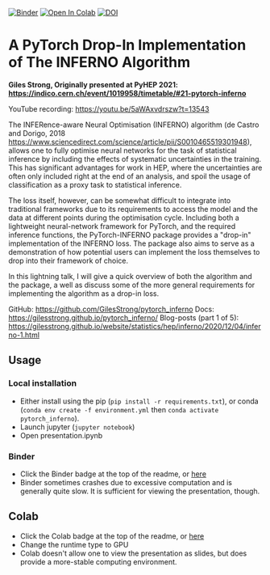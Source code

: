 [![Binder](https://mybinder.org/badge_logo.svg)](https://mybinder.org/v2/gh/GilesStrong/talk_pyhep21_pytorch_inferno/HEAD)
[![Open In Colab](https://colab.research.google.com/assets/colab-badge.svg)](https://colab.research.google.com/github/GilesStrong/talk_pyhep21_pytorch_inferno/blob/main/presentation.ipynb)
[![DOI](https://zenodo.org/badge/DOI/10.5281/zenodo.5075081.svg)](https://doi.org/10.5281/zenodo.5075081)

# A PyTorch Drop-In Implementation of The INFERNO Algorithm

**Giles Strong, Originally presented at PyHEP 2021: https://indico.cern.ch/event/1019958/timetable/#21-pytorch-inferno**

YouTube recording: https://youtu.be/5aWAxvdrszw?t=13543

The INFERence-aware Neural Optimisation (INFERNO) algorithm (de Castro and Dorigo, 2018 https://www.sciencedirect.com/science/article/pii/S0010465519301948), allows one to fully optimise neural networks for the task of statistical inference by including the effects of systematic uncertainties in the training. This has significant advantages for work in HEP, where the uncertainties are often only included right at the end of an analysis, and spoil the usage of classification as a proxy task to statistical inference.

The loss itself, however, can be somewhat difficult to integrate into traditional frameworks due to its requirements to access the model and the data at different points during the optimisation cycle. Including both a lightweight neural-network framework for PyTorch, and the required inference functions, the PyTorch-INFERNO package provides a "drop-in" implementation of the INFERNO loss. The package also aims to serve as a demonstration of how potential users can implement the loss themselves to drop into their framework of choice.

In this lightning talk, I will give a quick overview of both the algorithm and the package, a well as discuss some of the more general requirements for implementing the algorithm as a drop-in loss.

GitHub: https://github.com/GilesStrong/pytorch_inferno
Docs: https://gilesstrong.github.io/pytorch_inferno/
Blog-posts (part 1 of 5): https://gilesstrong.github.io/website/statistics/hep/inferno/2020/12/04/inferno-1.html

## Usage

### Local installation

- Either install using the pip  (`pip install -r requirements.txt`), or conda (`conda env create -f environment.yml` then `conda activate pytorch_inferno`).
- Launch jupyter (`jupyter notebook`)
- Open presentation.ipynb

### Binder

- Click the Binder badge at the top of the readme, or [here](https://mybinder.org/v2/gh/GilesStrong/talk_pyhep21_pytorch_inferno/HEAD)
- Binder sometimes crashes due to excessive computation and is generally quite slow. It is sufficient for viewing the presentation, though.

## Colab

- Click the Colab badge at the top of the readme, or [here](https://colab.research.google.com/github/GilesStrong/lumin/blob/main/presentation.ipynb)
- Change the runtime type to GPU
- Colab doesn't allow one to view the presentation as slides, but does provide a more-stable computing environment.

